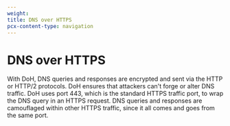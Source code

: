 ```yaml
---
weight:
title: DNS over HTTPS
pcx-content-type: navigation
---
```


# DNS over HTTPS

With DoH, DNS queries and responses are encrypted and sent via the HTTP or HTTP/2 protocols. DoH ensures that attackers can't forge or alter DNS traffic. DoH uses port 443, which is the standard HTTPS traffic port, to wrap the DNS query in an HTTPS request. DNS queries and responses are camouflaged within other HTTPS traffic, since it all comes and goes from the same port.

<DirectoryListing path="/encrypted-dns/dns-over-https" />
